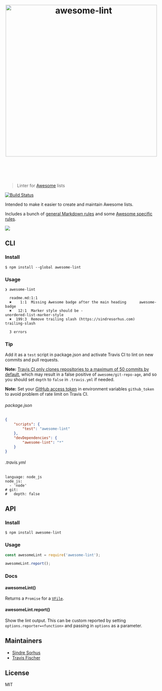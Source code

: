 <h1 align="center">
	<br>
	<img width="500" src="media/logo.svg" alt="awesome-lint">
	<br>
	<br>
	<br>
</h1>

> Linter for [Awesome](https://awesome.re) lists

[![Build Status](https://travis-ci.org/sindresorhus/awesome-lint.svg?branch=master)](https://travis-ci.org/sindresorhus/awesome-lint)

Intended to make it easier to create and maintain Awesome lists.

Includes a bunch of [general Markdown rules](https://github.com/sindresorhus/awesome-lint/blob/master/config.js) and some [Awesome specific rules](https://github.com/sindresorhus/awesome-lint/tree/master/rules).

![](media/screenshot.png)


## CLI

### Install

```
$ npm install --global awesome-lint
```

### Usage

```
❯ awesome-lint

  readme.md:1:1
  ✖    1:1  Missing Awesome badge after the main heading      awesome-badge
  ✖   12:1  Marker style should be -                          unordered-list-marker-style
  ✖  199:3  Remove trailing slash (https://sindresorhus.com)  trailing-slash

  3 errors
```

### Tip

Add it as a `test` script in package.json and activate Travis CI to lint on new commits and pull requests.

**Note:** [Travis CI only clones repositories to a maximum of 50 commits by default](https://docs.travis-ci.com/user/customizing-the-build/#git-clone-depth), which may result in a false positive of `awesome/git-repo-age`, and so you should set `depth` to `false` in `.travis.yml` if needed.

**Note:** Set your [GitHub access token](https://github.com/settings/tokens/new) in environment variables `github_token` to avoid problem of rate limit on Travis CI.

###### package.json

```json
{
	"scripts": {
		"test": "awesome-lint"
	},
	"devDependencies": {
		"awesome-lint": "*"
	}
}
```

###### .travis.yml

```
language: node_js
node_js:
  - 'node'
# git:
#   depth: false
```


## API

### Install

```
$ npm install awesome-lint
```

### Usage

```js
const awesomeLint = require('awesome-lint');

awesomeLint.report();
```

### Docs

#### awesomeLint()

Returns a `Promise` for a [`VFile`](https://github.com/wooorm/vfile).

#### awesomeLint.report()

Show the lint output. This can be custom reported by setting `options.reporter=<function>` and passing in `options` as a parameter.


## Maintainers

- [Sindre Sorhus](http://github.com/sindresorhus)
- [Travis Fischer](https://github.com/transitive-bullshit)


## License

MIT
